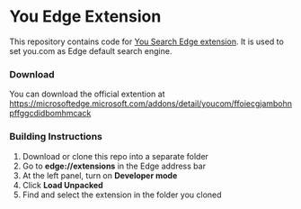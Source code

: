 # You Edge Extension
This repository contains code for [You Search Edge extension](https://microsoftedge.microsoft.com/addons/detail/youcom/ffoiecgjambohnpffggcdidbomhmcack). It is used to set you.com as Edge default search engine.

### Download
You can download the official extention at https://microsoftedge.microsoft.com/addons/detail/youcom/ffoiecgjambohnpffggcdidbomhmcack

### Building Instructions

1. Download or clone this repo into a separate folder
2. Go to **edge://extensions** in the Edge address bar 
3. At the left panel, turn on **Developer mode**
4. Click **Load Unpacked**
5. Find and select the extension in the folder you cloned
